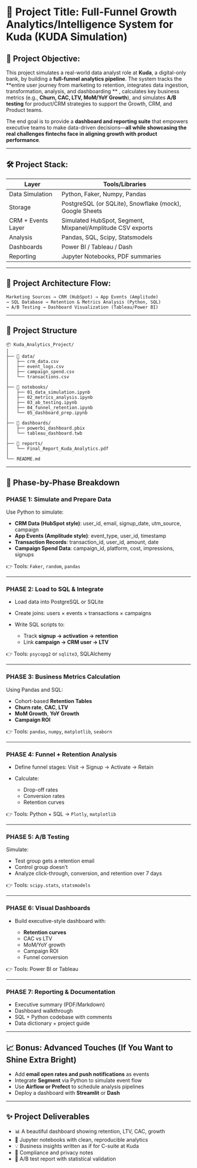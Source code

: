 
# 🚀 **Project Title: Full-Funnel Growth Analytics/Intelligence System for Kuda (KUDA Simulation)**

## 🎯 **Project Objective:**

This project simulates a real-world data analyst role at **Kuda**, a digital-only bank, by building a **full-funnel analytics pipeline**. The system tracks the **entire user journey from marketing to retention, integrates data ingestion, transformation, analysis, and dashboarding ** , calculates key business metrics (e.g., **Churn, CAC, LTV, MoM/YoY Growth**), and simulates **A/B testing** for product/CRM strategies to support the Growth, CRM, and Product teams.

The end goal is to provide a **dashboard and reporting suite** that empowers executive teams to make data-driven decisions—**all while showcasing the real challenges fintechs face in aligning growth with product performance**.

---

## 🛠️ **Project Stack:**

| Layer              | Tools/Libraries                                            |
| ------------------ | ---------------------------------------------------------- |
| Data Simulation    | Python, Faker, Numpy, Pandas                               |
| Storage            | PostgreSQL (or SQLite), Snowflake (mock), Google Sheets    |
| CRM + Events Layer | Simulated HubSpot, Segment, Mixpanel/Amplitude CSV exports |
| Analysis           | Pandas, SQL, Scipy, Statsmodels                            |
| Dashboards         | Power BI / Tableau / Dash                                  |
| Reporting          | Jupyter Notebooks, PDF summaries                           |

---

## 🔄 **Project Architecture Flow:**

```
Marketing Sources → CRM (HubSpot) → App Events (Amplitude) 
→ SQL Database → Retention & Metrics Analysis (Python, SQL) 
→ A/B Testing → Dashboard Visualization (Tableau/Power BI)
```

---

## 📁 **Project Structure**

```
📦 Kuda_Analytics_Project/
│
├── 📂 data/
│   ├── crm_data.csv
│   ├── event_logs.csv
│   ├── campaign_spend.csv
│   └── transactions.csv
│
├── 📂 notebooks/
│   ├── 01_data_simulation.ipynb
│   ├── 02_metrics_analysis.ipynb
│   ├── 03_ab_testing.ipynb
│   ├── 04_funnel_retention.ipynb
│   └── 05_dashboard_prep.ipynb
│
├── 📂 dashboards/
│   ├── powerbi_dashboard.pbix
│   └── tableau_dashboard.twb
│
├── 📂 reports/
│   └── Final_Report_Kuda_Analytics.pdf
│
└── README.md
```

---

## 🧠 Phase-by-Phase Breakdown

### **PHASE 1: Simulate and Prepare Data**

Use Python to simulate:

* **CRM Data (HubSpot style)**: user\_id, email, signup\_date, utm\_source, campaign
* **App Events (Amplitude style)**: event\_type, user\_id, timestamp
* **Transaction Records**: transaction\_id, user\_id, amount, date
* **Campaign Spend Data**: campaign\_id, platform, cost, impressions, signups

👉 Tools: `Faker`, `random`, `pandas`

---

### **PHASE 2: Load to SQL & Integrate**

* Load data into PostgreSQL or SQLite
* Create joins: users × events × transactions × campaigns
* Write SQL scripts to:

  * Track **signup → activation → retention**
  * Link **campaign → CRM user → LTV**

👉 Tools: `psycopg2` or `sqlite3`, SQLAlchemy

---

### **PHASE 3: Business Metrics Calculation**

Using Pandas and SQL:

* Cohort-based **Retention Tables**
* **Churn rate**, **CAC**, **LTV**
* **MoM Growth**, **YoY Growth**
* **Campaign ROI**

👉 Tools: `pandas`, `numpy`, `matplotlib`, `seaborn`

---

### **PHASE 4: Funnel + Retention Analysis**

* Define funnel stages: Visit → Signup → Activate → Retain
* Calculate:

  * Drop-off rates
  * Conversion rates
  * Retention curves

👉 Tools: Python + SQL → `Plotly`, `matplotlib`

---

### **PHASE 5: A/B Testing**

Simulate:

* Test group gets a retention email
* Control group doesn’t
* Analyze click-through, conversion, and retention over 7 days

👉 Tools: `scipy.stats`, `statsmodels`

---

### **PHASE 6: Visual Dashboards**

* Build executive-style dashboard with:

  * **Retention curves**
  * CAC vs LTV
  * MoM/YoY growth
  * Campaign ROI
  * Funnel conversion

👉 Tools: Power BI or Tableau

---

### **PHASE 7: Reporting & Documentation**

* Executive summary (PDF/Markdown)
* Dashboard walkthrough
* SQL + Python codebase with comments
* Data dictionary + project guide

---

## 📈 Bonus: Advanced Touches (If You Want to Shine Extra Bright)

* Add **email open rates and push notifications** as events
* Integrate **Segment** via Python to simulate event flow
* Use **Airflow or Prefect** to schedule analysis pipelines
* Deploy a dashboard with **Streamlit** or **Dash**

---

## ✨ Project Deliverables

* 📊 A beautiful dashboard showing retention, LTV, CAC, growth
* 🧠 Jupyter notebooks with clean, reproducible analytics
* 💡 Business insights written as if for C-suite at Kuda
* 🔐 Compliance and privacy notes
* 🧪 A/B test report with statistical validation

  
